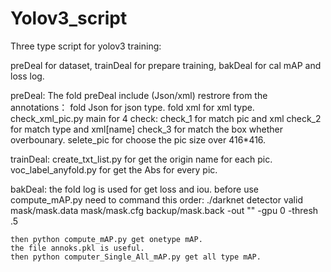 # Yolov3_script

Three type script for yolov3 training:

preDeal for dataset, trainDeal for prepare training, bakDeal for cal mAP and loss log.

preDeal:
	The fold preDeal include (Json/xml) restrore from the annotations：
	 	fold Json for json type.
	 	fold xml for xml type.
	 check_xml_pic.py main for 4 check:
	 	check_1 for match pic and xml
		check_2 for match type and xml[name]
		check_3 for match the box whether overbounary.
		selete_pic for choose the pic size over 416*416.

	
trainDeal:
	create_txt_list.py for get the origin name for each pic.
	voc_label_anyfold.py for get the Abs for every pic.
	
bakDeal:
	the fold log is used for get loss and iou.
	before use compute_mAP.py need to command this order:
	./darknet detector valid mask/mask.data mask/mask.cfg backup/mask.back -out "" -gpu 0 -thresh .5
	
	then python compute_mAP.py get onetype mAP. 
	the file annoks.pkl is useful.
	then python computer_Single_All_mAP.py get all type mAP.
	
